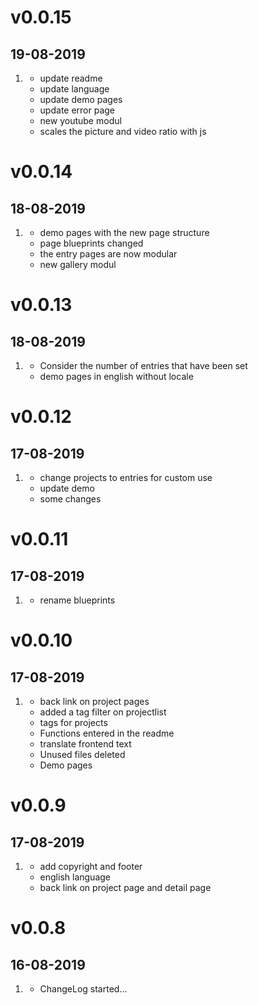 # v0.0.15
## 19-08-2019

1. [](#improved)
    * update readme
    * update language
    * update demo pages
    * update error page
   [](#new)
    * new youtube modul
    * scales the picture and video ratio with js

# v0.0.14
## 18-08-2019

1. [](#improved)
    * demo pages with the new page structure
    * page blueprints changed
    * the entry pages are now modular
   [](#new)
    * new gallery modul

# v0.0.13
## 18-08-2019

1. [](#bugfix)
    * Consider the number of entries that have been set
   [](#improved)
    * demo pages in english without locale

# v0.0.12
## 17-08-2019

1. [](#improved)
    * change projects to entries for custom use
    * update demo
    * some changes

# v0.0.11
## 17-08-2019

1. [](#improved)
    * rename blueprints
    
# v0.0.10
## 17-08-2019

1. [](#bugfix)
    * back link on project pages
   [](#new)
    * added a tag filter on projectlist
    * tags for projects
    * Functions entered in the readme
    * translate frontend text
   [](#improved)
    * Unused files deleted
    * Demo pages
    
    
# v0.0.9
## 17-08-2019

1. [](#new)
    * add copyright and footer
    * english language
    * back link on project page and detail page

# v0.0.8
## 16-08-2019

1. [](#new)
    * ChangeLog started...
